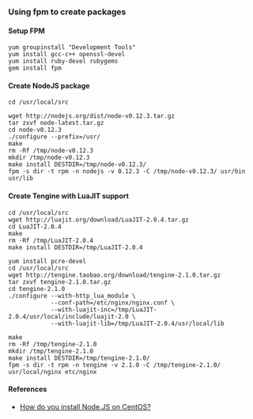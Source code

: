 
### Using fpm to create packages

#### Setup FPM
```
yum groupinstall "Development Tools"
yum install gcc-c++ openssl-devel
yum install ruby-devel rubygems
gem install fpm
```

#### Create NodeJS package
```
cd /usr/local/src

wget http://nodejs.org/dist/node-v0.12.3.tar.gz
tar zxvf node-latest.tar.gz
cd node-v0.12.3
./configure --prefix=/usr/
make 
rm -Rf /tmp/node-v0.12.3
mkdir /tmp/node-v0.12.3
make install DESTDIR=/tmp/node-v0.12.3/
fpm -s dir -t rpm -n nodejs -v 0.12.3 -C /tmp/node-v0.12.3/ usr/bin usr/lib
```

#### Create Tengine with LuaJIT support
```
cd /usr/local/src
wget http://luajit.org/download/LuaJIT-2.0.4.tar.gz
cd LuaJIT-2.0.4
make
rm -Rf /tmp/LuaJIT-2.0.4
make install DESTDIR=/tmp/LuaJIT-2.0.4

yum install pcre-devel
cd /usr/local/src
wget http://tengine.taobao.org/download/tengine-2.1.0.tar.gz
tar zxvf tengine-2.1.0.tar.gz
cd tengine-2.1.0
./configure --with-http_lua_module \
            --conf-path=/etc/nginx/nginx.conf \
            --with-luajit-inc=/tmp/LuaJIT-2.0.4/usr/local/include/luajit-2.0 \
            --with-luajit-lib=/tmp/LuaJIT-2.0.4/usr/local/lib       
            
make
rm -Rf /tmp/tengine-2.1.0
mkdir /tmp/tengine-2.1.0
make install DESTDIR=/tmp/tengine-2.1.0/
fpm -s dir -t rpm -n tengine -v 2.1.0 -C /tmp/tengine-2.1.0/ usr/local/nginx etc/nginx
```


#### References
- [How do you install Node.JS on CentOS?](http://serverfault.com/questions/299288/how-do-you-install-node-js-on-centos)
